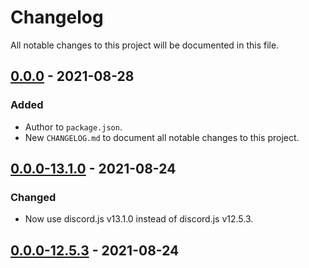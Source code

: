 # Changelog
All notable changes to this project will be documented in this file.

## [0.0.0] - 2021-08-28
### Added
- Author to `package.json`.
- New `CHANGELOG.md` to document all notable changes to this project.

## [0.0.0-13.1.0] - 2021-08-24
### Changed
- Now use discord.js v13.1.0 instead of discord.js v12.5.3.

## [0.0.0-12.5.3] - 2021-08-24

[0.0.0]: https://github.com/joaompfonseca/panda-bot/compare/v0.0.0-13.1.0...v0.0.1
[0.0.0-13.1.0]: https://github.com/joaompfonseca/panda-bot/compare/v0.0.0-12.5.3...v0.0.0-13.1.0
[0.0.0-12.5.3]: https://github.com/joaompfonseca/panda-bot/releases/tag/v0.0.0-12.5.3